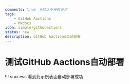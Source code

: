 ```yaml
---
comments: true  #默认不开启评论
tags:
    - GitHub Aactions
    - Mkdocs
icon: simple/githubactions
status: new
description: GitHub Aactions自动部署
---
```


# 测试GitHub Aactions自动部署


!!! success
    看到此示例表面自动部署成功












